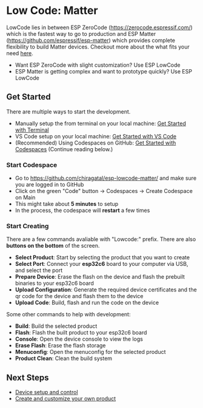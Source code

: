 # Low Code: Matter

LowCode lies in between ESP ZeroCode (<https://zerocode.espressif.com/>) which is the fastest way to go to production and ESP Matter (<https://github.com/espressif/esp-matter>) which provides complete flexibility to build Matter devices. Checkout more about the what fits your need [here](./docs/comparison.md).

- Want ESP ZeroCode with slight customization? Use ESP LowCode
- ESP Matter is getting complex and want to prototype quickly? Use ESP LowCode

## Get Started

There are multiple ways to start the development.

- Manually setup the from terminal on your local machine: [Get Started with Terminal](./docs/getting_started_terminal.md)
- VS Code setup on your local machine: [Get Started with VS Code](./docs/getting_started_vscode.md)
- (Recommended) Using Codespaces on GitHub: [Get Started with Codespaces](#start-codespace) (Continue reading below.)

### Start Codespace

- Go to <https://github.com/chiragatal/esp-lowcode-matter/> and make sure you are logged in to GitHub
- Click on the green "Code" button -> Codespaces -> Create Codespace on Main
- This might take about **5 minutes** to setup
- In the process, the codespace will **restart** a few times

### Start Creating

There are a few commands avaliable with "Lowcode:" prefix. There are also **buttons on the bottom** of the screen.

- **Select Product**: Start by selecting the product that you want to create
- **Select Port**: Connect your **esp32c6** board to your computer via USB, and select the port
- **Prepare Device**: Erase the flash on the device and flash the prebuilt binaries to your esp32c6 board
- **Upload Configuration**: Generate the required device certificates and the qr code for the device and flash them to the device
- **Upload Code**: Build, flash and run the code on the device

Some other commands to help with development:

- **Build**: Build the selected product
- **Flash**: Flash the built product to your esp32c6 board
- **Console**: Open the device console to view the logs
- **Erase Flash**: Erase the flash storage
- **Menuconfig**: Open the menuconfig for the selected product
- **Product Clean**: Clean the build system

## Next Steps

- [Device setup and control](./docs/device_setup.md)
- [Create and customize your own product](./docs/create_product.md)
